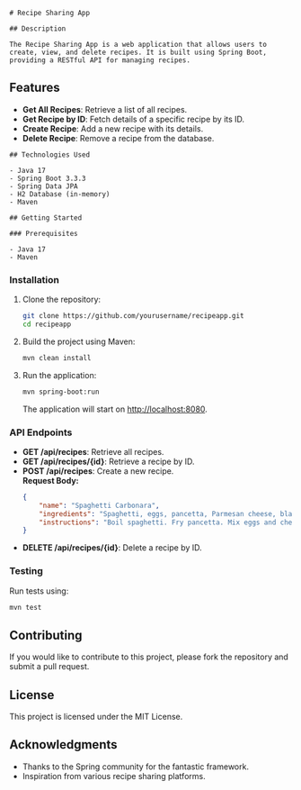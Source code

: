 ```
# Recipe Sharing App

## Description

The Recipe Sharing App is a web application that allows users to create, view, and delete recipes. It is built using Spring Boot, providing a RESTful API for managing recipes.
```
## Features

- **Get All Recipes**: Retrieve a list of all recipes.
- **Get Recipe by ID**: Fetch details of a specific recipe by its ID.
- **Create Recipe**: Add a new recipe with its details.
- **Delete Recipe**: Remove a recipe from the database.
```
## Technologies Used

- Java 17
- Spring Boot 3.3.3
- Spring Data JPA
- H2 Database (in-memory)
- Maven

## Getting Started

### Prerequisites

- Java 17
- Maven
```
### Installation

1. Clone the repository:

   ```bash
   git clone https://github.com/yourusername/recipeapp.git
   cd recipeapp
   ```

2. Build the project using Maven:

   ```bash
   mvn clean install
   ```

3. Run the application:

   ```bash
   mvn spring-boot:run
   ```

   The application will start on [http://localhost:8080](http://localhost:8080).

### API Endpoints

- **GET /api/recipes**: Retrieve all recipes.
- **GET /api/recipes/{id}**: Retrieve a recipe by ID.
- **POST /api/recipes**: Create a new recipe.  
  **Request Body:**
  ```json
  {
      "name": "Spaghetti Carbonara",
      "ingredients": "Spaghetti, eggs, pancetta, Parmesan cheese, black pepper",
      "instructions": "Boil spaghetti. Fry pancetta. Mix eggs and cheese. Combine all."
  }
  ```
- **DELETE /api/recipes/{id}**: Delete a recipe by ID.

### Testing

Run tests using:

```bash
mvn test
```

## Contributing

If you would like to contribute to this project, please fork the repository and submit a pull request.

## License

This project is licensed under the MIT License.

## Acknowledgments

- Thanks to the Spring community for the fantastic framework.
- Inspiration from various recipe sharing platforms.

```

